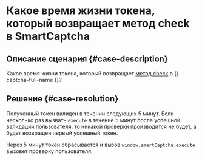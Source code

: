 # Какое время жизни токена, который возвращает метод check в SmartCaptcha


## Описание сценария {#case-description}

Какое время жизни токена, который возвращает [метод check](https://captcha-api.yandex.ru/check) в {{ captcha-full-name }}?

## Решение {#case-resolution}

Полученный токен валиден в течении следующих 5 минут. Если несколько раз вызвать `execute` в течение 5 минут после успешной валидации пользователя, то никакой проверки производится не будет, а будет возвращен первый успешный токен. 

Через 5 минут токен сбрасывается и вызов `window.smartCaptcha.execute` вызовет проверку пользователя.
